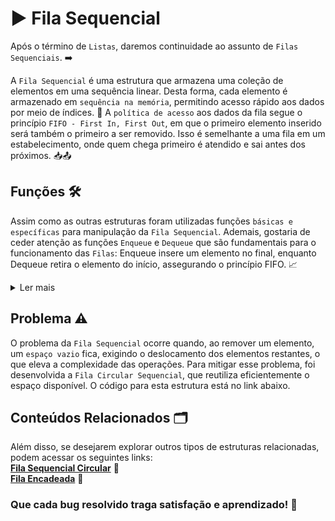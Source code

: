 # ▶️ Fila Sequencial

Após o término de `Listas`, daremos continuidade ao assunto de `Filas Sequenciais`. ➡️

A `Fila Sequencial` é uma estrutura que armazena uma coleção de elementos em uma sequência linear. Desta forma, cada elemento é armazenado em `sequência na memória`, permitindo acesso rápido aos dados por meio de índices. 🚀
A `política de acesso` aos dados da fila segue o princípio `FIFO - First In, First Out`, em que o primeiro elemento inserido será também o primeiro a ser removido. Isso é semelhante a uma fila em um estabelecimento, onde quem chega primeiro é atendido e sai antes dos próximos. 📥📤

## Funções 🛠️

Assim como as outras estruturas foram utilizadas funções `básicas e específicas` para manipulação da `Fila Sequencial`. Ademais, gostaria de ceder atenção as funções `Enqueue` e `Dequeue` que são fundamentais para o funcionamento das `Filas`: Enqueue insere um elemento no final, enquanto Dequeue retira o elemento do início, assegurando o princípio FIFO. 📈

<details>
<summary>Ler mais</summary>

### Funções Básicas
`Imprimir:` Exibe os elementos da fila.<br>
`Criar:` Inicializa uma nova fila.<br>
`Apagar:` Remove a fila existente e libera a memória.<br>
`Tamanho` Retorna o tamanho da fila.

### Funções Específicas:
`Enqueue` Insere elementos no fim da fila.<br>
`Dequeue` Remove o primeiro elemento da fila.<br>
`GetFront` Retorna o primeiro elemento da fila sem removê-lo.

</details>

## Problema ⚠️

O problema da `Fila Sequencial` ocorre quando, ao remover um elemento, um `espaço vazio` fica, exigindo o deslocamento dos elementos restantes, o que eleva a complexidade das operações. Para mitigar esse problema, foi desenvolvida a `Fila Circular Sequencial`, que reutiliza eficientemente o espaço disponível. O código para esta estrutura está no link abaixo.
 
## Conteúdos Relacionados 🗂️

Além disso, se desejarem explorar outros tipos de estruturas relacionadas, podem acessar os seguintes links: <br>
**[Fila Sequencial Circular](https://github.com/David-Mdrs/Estrutura_de_Dados_C/tree/main/Fila_Sequencial_Circular)** 🔄 <br>
**[Fila Encadeada](https://github.com/David-Mdrs/Estrutura_de_Dados_C/tree/main/Fila_Encadeada)** 🔗 <br>

### Que cada bug resolvido traga satisfação e aprendizado! 🧠